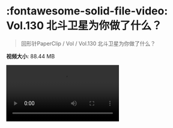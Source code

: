 # :fontawesome-solid-file-video: Vol.130 北斗卫星为你做了什么？

> 回形针PaperClip / Vol / Vol.130 北斗卫星为你做了什么？

**视频大小**: 88.44 MB

<div class="video"><video src="https://file.hsyhx.top/archive/PaperClip/Vol/130.mp4" controls preload>🤔 您的浏览器不支持 video 标签</video></div>